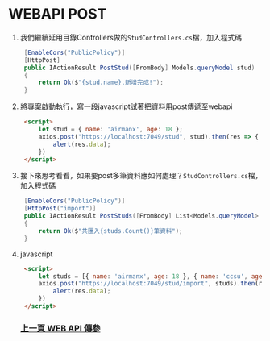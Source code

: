 # WEBAPI POST
1. 我們繼續延用目錄Controllers做的`StudControllers.cs`檔，加入程式碼  
   ```csharp
    [EnableCors("PublicPolicy")]
    [HttpPost]
    public IActionResult PostStud([FromBody] Models.queryModel stud)
    {
        return Ok($"{stud.name},新增完成!");
    }
   ```  
2. 將專案啟動執行，寫一段javascript試著把資料用post傳遞至webapi  
   ```html
    <script>
        let stud = { name: 'airmanx', age: 18 };
        axios.post("https://localhost:7049/stud", stud).then(res => {
            alert(res.data);
        })
    </script>
   ```  
3. 接下來思考看看，如果要post多筆資料應如何處理？`StudControllers.cs`檔，加入程式碼  
   ```csharp
    [EnableCors("PublicPolicy")]
    [HttpPost("import")]
    public IActionResult PostStuds([FromBody] List<Models.queryModel> studs)
    {
        return Ok($"共匯入{studs.Count()}筆資料");
    }
   ```  
4. javascript  
   ```html
    <script>
        let studs = [{ name: 'airmanx', age: 18 }, { name: 'ccsu', age: 55 }];
        axios.post("https://localhost:7049/stud/import", studs).then(res => {
            alert(res.data);
        })
    </script>
   ```  
   ### [上一頁 WEB API 傳參](get2.md)
